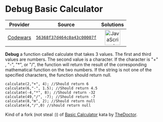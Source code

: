 [_metadata_:generated]: - "true"

# Debug Basic Calculator

<!-- INFO TABLE BEGIN -->

| Provider                                        | Source                                                                               | Solutions                                                                                                                                                    |
| :---------------------------------------------: | :----------------------------------------------------------------------------------: | :----------------------------------------------------------------------------------------------------------------------------------------------------------: |
| [Codewars](../../../docs/providers/Codewars.md) | [`56368f37d464c0a43c00007f`](https://www.codewars.com/kata/56368f37d464c0a43c00007f) | [<img src="https://res.cloudinary.com/rascaltwo/image/upload/v1631924076/javascript_ehszr7.svg" alt="JavaScript" title="JavaScript" width="50" />](solve.js) |

<!-- INFO TABLE END -->

**Debug** a function called calculate that takes 3 values. The first and third values are numbers. The second value is a character. If the character is "+" , "-", "\*", or "/", the function will return the result of the corresponding mathematical function on the two numbers. If the string is not one of the specified characters, the function should return null.

```
calculate(2,"+", 4); //Should return 6
calculate(6,"-", 1.5); //Should return 4.5
calculate(-4,"*", 8); //Should return -32
calculate(49,"/", -7); //Should return -7
calculate(8,"m", 2); //Should return null
calculate(4,"/",0) //should return null
```

Kind of a fork (not steal :)) of [Basic Calculator][1] kata by [TheDoctor][2]. 

[1]: http://www.codewars.com/kata/basic-calculator/javascript
[2]: http://www.codewars.com/users/528c45adbd9daa384300068d
